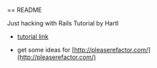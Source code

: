 == README

Just hacking with Rails Tutorial by Hartl

* [tutorial link](http://ruby.railstutorial.org/)

* get some ideas for [http://pleaserefactor.com/](http://pleaserefactor.com/)
